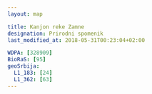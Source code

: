 ```yaml
---
layout: map

title: Kanjon reke Zamne
designation: Prirodni spomenik
last_modified_at: 2018-05-31T00:23:04+02:00

WDPA: [328909]
BioRaS: [95]
geoSrbija:
  L1_183: [24]
  L1_362: [63]
---
```

